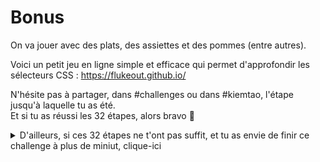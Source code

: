 # Bonus

On va jouer avec des plats, des assiettes et des pommes (entre autres).

Voici un petit jeu en ligne simple et efficace qui permet d'approfondir les sélecteurs CSS : https://flukeout.github.io/

N'hésite pas à partager, dans #challenges ou dans #kiemtao, l'étape jusqu'à laquelle tu as été.  
Et si tu as réussi les 32 étapes, alors bravo :clap:

<details><summary>D'ailleurs, si ces 32 étapes ne t'ont pas suffit, et tu as envie de finir ce challenge à plus de miniut, clique-ici</summary>

Et découvre le [MEGA BONUS](mega_bonus.md) :skull:

</details>
